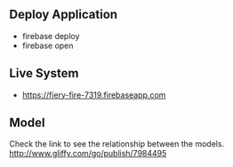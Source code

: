 Deploy Application
------------------
- firebase deploy
- firebase open

Live System
-----------
- https://fiery-fire-7319.firebaseapp.com

Model
-----
Check the link to see the relationship between the models.
http://www.gliffy.com/go/publish/7984495